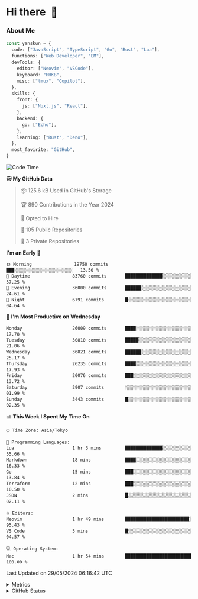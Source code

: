 # Hi there&nbsp; :wave:

### About Me

```ts
const yanskun = {
  code: ["JavaScript", "TypeScript", "Go", "Rust", "Lua"],
  functions: ["Web Developer", "EM"],
  devTools: {
    editor: ["Neovim", "VSCode"],
    keyboard: "HHKB",
    misc: ["tmux", "Copilot"],
  },
  skills: {
    front: {
      js: ["Nuxt.js", "React"],
    },
    backend: {
      go: ["Echo"],
    },
    learning: ["Rust", "Deno"],
  },
  most_favirite: "GitHub",
}
```

<!--START_SECTION:waka-->
![Code Time](http://img.shields.io/badge/Code%20Time-827%20hrs%2033%20mins-blue)

**🐱 My GitHub Data** 

> 📦 125.6 kB Used in GitHub's Storage 
 > 
> 🏆 890 Contributions in the Year 2024
 > 
> 💼 Opted to Hire
 > 
> 📜 105 Public Repositories 
 > 
> 🔑 3 Private Repositories 
 > 
**I'm an Early 🐤** 

```text
🌞 Morning                19750 commits       ███░░░░░░░░░░░░░░░░░░░░░░   13.50 % 
🌆 Daytime                83760 commits       ██████████████░░░░░░░░░░░   57.25 % 
🌃 Evening                36000 commits       ██████░░░░░░░░░░░░░░░░░░░   24.61 % 
🌙 Night                  6791 commits        █░░░░░░░░░░░░░░░░░░░░░░░░   04.64 % 
```
📅 **I'm Most Productive on Wednesday** 

```text
Monday                   26009 commits       ████░░░░░░░░░░░░░░░░░░░░░   17.78 % 
Tuesday                  30810 commits       █████░░░░░░░░░░░░░░░░░░░░   21.06 % 
Wednesday                36821 commits       ██████░░░░░░░░░░░░░░░░░░░   25.17 % 
Thursday                 26235 commits       ████░░░░░░░░░░░░░░░░░░░░░   17.93 % 
Friday                   20076 commits       ███░░░░░░░░░░░░░░░░░░░░░░   13.72 % 
Saturday                 2907 commits        ░░░░░░░░░░░░░░░░░░░░░░░░░   01.99 % 
Sunday                   3443 commits        █░░░░░░░░░░░░░░░░░░░░░░░░   02.35 % 
```


📊 **This Week I Spent My Time On** 

```text
🕑︎ Time Zone: Asia/Tokyo

💬 Programming Languages: 
Lua                      1 hr 3 mins         ██████████████░░░░░░░░░░░   55.66 % 
Markdown                 18 mins             ████░░░░░░░░░░░░░░░░░░░░░   16.33 % 
Go                       15 mins             ███░░░░░░░░░░░░░░░░░░░░░░   13.84 % 
Terraform                12 mins             ███░░░░░░░░░░░░░░░░░░░░░░   10.50 % 
JSON                     2 mins              █░░░░░░░░░░░░░░░░░░░░░░░░   02.11 % 

🔥 Editors: 
Neovim                   1 hr 49 mins        ████████████████████████░   95.43 % 
VS Code                  5 mins              █░░░░░░░░░░░░░░░░░░░░░░░░   04.57 % 

💻 Operating System: 
Mac                      1 hr 54 mins        █████████████████████████   100.00 % 
```


 Last Updated on 29/05/2024 06:16:42 UTC
<!--END_SECTION:waka-->

<details>
  <summary>Metrics</summary>
  <img src="https://github.com/yanskun/yanskun/blob/main/github-metrics.svg" alt="Metrics">
</details>

<details>
  <summary>GitHub Status</summary>
  <picture>
    <source media="(prefers-color-scheme: dark)" srcset="https://raw.githubusercontent.com/yanskun/yanskun/master/profile-summary-card-output/nord_dark/0-profile-details.svg">
   <img src="https://raw.githubusercontent.com/yanskun/yanskun/master/profile-summary-card-output/default/0-profile-details.svg">
  </picture>
  <br>
  <picture>
    <source media="(prefers-color-scheme: dark)" srcset="https://raw.githubusercontent.com/yanskun/yanskun/master/profile-summary-card-output/nord_dark/1-repos-per-language.svg">
   <img src="https://raw.githubusercontent.com/yanskun/yanskun/master/profile-summary-card-output/default/1-repos-per-language.svg">
  </picture>
  <picture>
    <source media="(prefers-color-scheme: dark)" srcset="https://raw.githubusercontent.com/yanskun/yanskun/master/profile-summary-card-output/nord_dark/2-most-commit-language.svg">
   <img src="https://raw.githubusercontent.com/yanskun/yanskun/master/profile-summary-card-output/default/2-most-commit-language.svg">
  </picture>
  <br>
  <picture>
    <source media="(prefers-color-scheme: dark)" srcset="https://raw.githubusercontent.com/yanskun/yanskun/master/profile-summary-card-output/nord_dark/3-stats.svg">
   <img src="https://raw.githubusercontent.com/yanskun/yanskun/master/profile-summary-card-output/default/3-stats.svg">
  </picture>
  <picture>
    <source media="(prefers-color-scheme: dark)" srcset="https://raw.githubusercontent.com/yanskun/yanskun/master/profile-summary-card-output/nord_dark/4-productive-time.svg">
   <img src="https://raw.githubusercontent.com/yanskun/yanskun/master/profile-summary-card-output/default/4-productive-time.svg">
  </picture>
</details>
